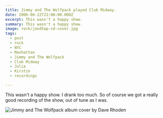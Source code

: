 ```yaml
---
title: Jimmy and The Wolfpack played Club Midway.
date: 2006-06-22T22:00:00.000Z
excerpt: This wasn't a happy show.
summary: This wasn't a happy show.
image: rock/jandtwp-cd-cover.jpg
tags:
  - post
  - rock
  - NYC
  - Manhattan
  - Jimmy and The Wolfpack
  - Club Midway
  - Julia
  - Kirstin
  - recordings

---
```


This wasn't a happy show. I drank too much. So of course we got a really good recording of the show, out of tune as I was.

![Jimmy and The Wolfpack album cover by Dave Rhoden](/static/img/rock/jandtwp-cd-cover.jpg)